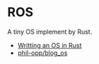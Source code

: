 # ROS


A tiny OS implement by Rust.




- [Writting an OS in Rust](https://os.phil-opp.com)
- [phil-opp/blog_os](https://github.com/phil-opp/blog_os)
